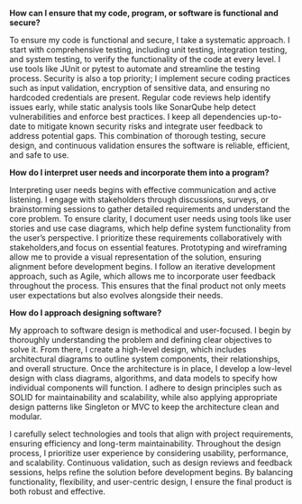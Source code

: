 **How can I ensure that my code, program, or software is functional and secure?**

To ensure my code is functional and secure, I take a systematic approach. I start with comprehensive testing, including unit testing, integration testing, and system testing, to verify the functionality of the code at every level. I use tools like JUnit or pytest to automate and streamline the testing process. Security is also a top priority; I implement secure coding practices such as input validation, encryption of sensitive data, and ensuring no hardcoded credentials are present. Regular code reviews help identify issues early, while static analysis tools like SonarQube help detect vulnerabilities and enforce best practices. I keep all dependencies up-to-date to mitigate known security risks and integrate user feedback to address potential gaps. This combination of thorough testing, secure design, and continuous validation ensures the software is reliable, efficient, and safe to use.

**How do I interpret user needs and incorporate them into a program?**

Interpreting user needs begins with effective communication and active listening. I engage with stakeholders through discussions, surveys, or brainstorming sessions to gather detailed requirements and understand the core problem. To ensure clarity, I document user needs using tools like user stories and use case diagrams, which help define system functionality from the user’s perspective. I prioritize these requirements collaboratively with stakeholders,and focus on essential features. Prototyping and wireframing allow me to provide a visual representation of the solution, ensuring alignment before development begins. I follow an iterative development approach, such as Agile, which allows me to incorporate user feedback throughout the process. This ensures that the final product not only meets user expectations but also evolves alongside their needs.

**How do I approach designing software?**

My approach to software design is methodical and user-focused. I begin by thoroughly understanding the problem and defining clear objectives to solve it. From there, I create a high-level design, which includes architectural diagrams to outline system components, their relationships, and overall structure. Once the architecture is in place, I develop a low-level design with class diagrams, algorithms, and data models to specify how individual components will function. I adhere to design principles such as SOLID for maintainability and scalability, while also applying appropriate design patterns like Singleton or MVC to keep the architecture clean and modular.

I carefully select technologies and tools that align with project requirements, ensuring efficiency and long-term maintainability. Throughout the design process, I prioritize user experience by considering usability, performance, and scalability. Continuous validation, such as design reviews and feedback sessions, helps refine the solution before development begins. By balancing functionality, flexibility, and user-centric design, I ensure the final product is both robust and effective.


